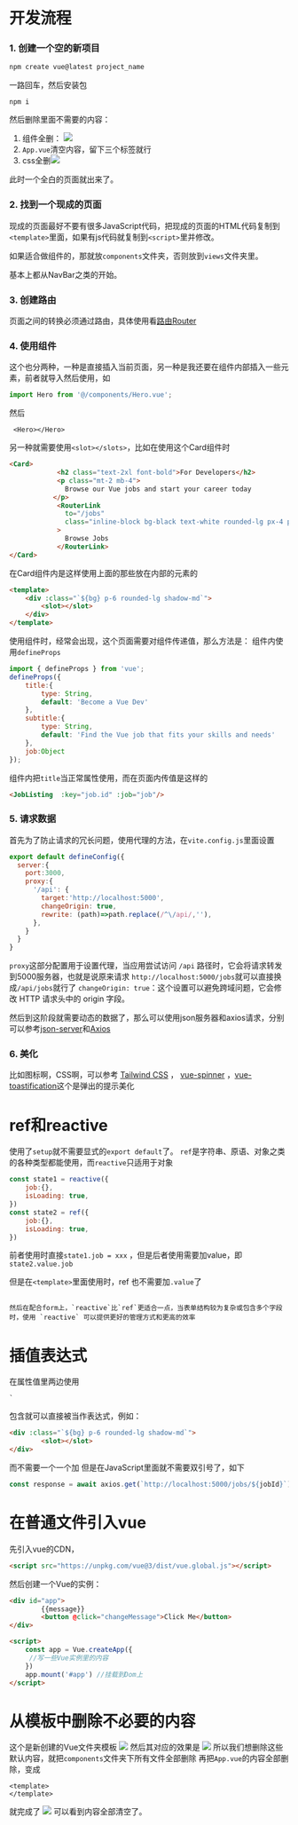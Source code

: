 
# 开发流程
### 1.  创建一个空的新项目
```bash
npm create vue@latest project_name
```
一路回车，然后安装包
```node
npm i
```
然后删除里面不需要的内容：
1. 组件全删：
![](images/Pasted%20image%2020240827105603.png)
2. `App.vue`清空内容，留下三个标签就行
3. css全删![](images/Pasted%20image%2020240827105829.png)

此时一个全白的页面就出来了。

### 2.  找到一个现成的页面
现成的页面最好不要有很多JavaScript代码，把现成的页面的HTML代码复制到`<template>`里面，如果有js代码就复制到`<script>`里并修改。

如果适合做组件的，那就放`components`文件夹，否则放到`views`文件夹里。

基本上都从NavBar之类的开始。

### 3.  创建路由
页面之间的转换必须通过路由，具体使用看[路由Router](路由Router.md)



### 4.  使用组件
这个也分两种，一种是直接插入当前页面，另一种是我还要在组件内部插入一些元素，前者就导入然后使用，如
```js
import Hero from '@/components/Hero.vue';
```
然后
```vue
 <Hero></Hero>
```
另一种就需要使用`<slot></slots>`，比如在使用这个Card组件时
```html
<Card>
            <h2 class="text-2xl font-bold">For Developers</h2>
            <p class="mt-2 mb-4">
              Browse our Vue jobs and start your career today
           </p>
            <RouterLink
              to="/jobs"
              class="inline-block bg-black text-white rounded-lg px-4 py-2 hover:bg-gray-700"
            >
              Browse Jobs
            </RouterLink>
</Card>
```
在Card组件内是这样使用上面的那些放在内部的元素的
```html
<template>
    <div :class="`${bg} p-6 rounded-lg shadow-md`">
        <slot></slot>
    </div>
</template>
```



使用组件时，经常会出现，这个页面需要对组件传递值，那么方法是：
组件内使用`defineProps`
```js
import { defineProps } from 'vue';
defineProps({
    title:{
        type: String,
        default: 'Become a Vue Dev'
    },
    subtitle:{
        type: String,
        default: 'Find the Vue job that fits your skills and needs'
    },
    job:Object
});
```
组件内把`title`当正常属性使用，而在页面内传值是这样的
```html
<JobListing  :key="job.id" :job="job"/>
```

### 5.  请求数据
首先为了防止请求的冗长问题，使用代理的方法，在`vite.config.js`里面设置
```js
export default defineConfig({
  server:{
    port:3000,
    proxy:{
      '/api': {
        target:'http://localhost:5000',
        changeOrigin: true,
        rewrite: (path)=>path.replace(/^\/api/,''),
      },
    }
  }
}
```
`proxy`这部分配置用于设置代理，当应用尝试访问 `/api` 路径时，它会将请求转发到5000服务器，也就是说原来请求 `http://localhost:5000/jobs`就可以直接换成`/api/jobs`就行了
`changeOrigin: true`：这个设置可以避免跨域问题，它会修改 HTTP 请求头中的 origin 字段。



然后到这阶段就需要动态的数据了，那么可以使用json服务器和axios请求，分别可以参考[json-server](json-server.md)和[Axios](Axios.md)


### 6.  美化
比如图标啊，CSS啊，可以参考 [Tailwind CSS](Tailwind%20CSS.md) ， [vue-spinner](vue-spinner.md) ，[vue-toastification](vue-toastification.md)这个是弹出的提示美化


# ref和reactive
使用了`setup`就不需要显式的`export default`了。
`ref`是字符串、原语、对象之类的各种类型都能使用，而`reactive`只适用于对象
```js
const state1 = reactive({
    job:{},
    isLoading: true,
})
const state2 = ref({
    job:{},
    isLoading: true,
})
```
前者使用时直接`state1.job = xxx` ，但是后者使用需要加value，即`state2.value.job`

但是在`<template>`里面使用时，ref 也不需要加`.value`了


```ad-note

然后在配合form上，`reactive`比`ref`更适合一点，当表单结构较为复杂或包含多个字段时，使用 `reactive` 可以提供更好的管理方式和更高的效率
```
# 插值表达式
在属性值里两边使用
```
`
```
 包含就可以直接被当作表达式，例如：
```html
<div :class="`${bg} p-6 rounded-lg shadow-md`">
        <slot></slot>
</div>
```
而不需要一个一个加
 但是在JavaScript里面就不需要双引号了，如下
```js
const response = await axios.get(`http://localhost:5000/jobs/${jobId}`)
```


# 在普通文件引入vue
先引入vue的CDN，
```html
<script src="https://unpkg.com/vue@3/dist/vue.global.js"></script>
```
然后创建一个Vue的实例：
```html
<div id="app">
        {{message}}
        <button @click="changeMessage">Click Me</button>
</div>

<script>
    const app = Vue.createApp({
     //写一些Vue实例里的内容
    })
    app.mount('#app') //挂载到Dom上
</script>
```


# 从模板中删除不必要的内容
这个是新创建的Vue文件夹模板
![](images/Pasted%20image%2020240803165038.png)
然后其对应的效果是
![](images/Pasted%20image%2020240803165124.png)
所以我们想删除这些默认内容，就把`components`文件夹下所有文件全部删除
再把`App.vue`的内容全部删除，变成
```
<template>
</template>
```
就完成了
  ![](images/Pasted%20image%2020240803170151.png)
可以看到内容全部清空了。
<template>

</template>





